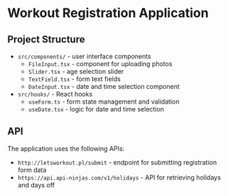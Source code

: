 # Workout Registration Application

## Project Structure

- `src/components/` - user interface components
    - `FileInput.tsx` - component for uploading photos
    - `Slider.tsx` - age selection slider
    - `TextField.tsx` - form text fields
    - `DateInput.tsx` - date and time selection component
- `src/hooks/` - React hooks
    - `useForm.ts` - form state management and validation
    - `useDate.tsx` - logic for date and time selection

## API

The application uses the following APIs:

- `http://letsworkout.pl/submit` - endpoint for submitting registration form data
- `https://api.api-ninjas.com/v1/holidays` - API for retrieving holidays and days off 